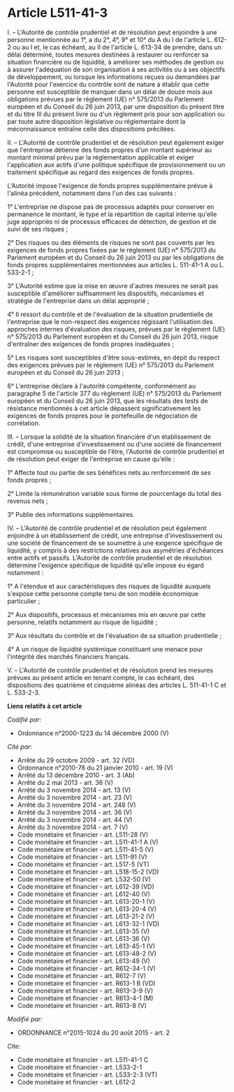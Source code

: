 # Article L511-41-3

I. – L'Autorité de contrôle prudentiel et de résolution peut enjoindre à une personne mentionnée au 1°, a du 2°, 4°, 9° et
10° du A du I de l'article L. 612-2 ou au I et, le cas échéant, au II de l'article L. 613-34 de prendre, dans un délai
déterminé, toutes mesures destinées à restaurer ou renforcer sa situation financière ou de liquidité, à améliorer ses
méthodes de gestion ou à assurer l'adéquation de son organisation à ses activités ou à ses objectifs de développement, ou
lorsque les informations reçues ou demandées par l'Autorité pour l'exercice du contrôle sont de nature à établir que cette
personne est susceptible de manquer dans un délai de douze mois aux obligations prévues par le règlement (UE) n° 575/2013 du
Parlement européen et du Conseil du 26 juin 2013, par une disposition du présent titre et du titre III du présent livre ou
d'un règlement pris pour son application ou par toute autre disposition législative ou réglementaire dont la méconnaissance
entraîne celle des dispositions précitées.

II. – L'Autorité de contrôle prudentiel et de résolution peut également exiger que l'entreprise détienne des fonds propres
d'un montant supérieur au montant minimal prévu par la réglementation applicable et exiger l'application aux actifs d'une
politique spécifique de provisionnement ou un traitement spécifique au regard des exigences de fonds propres.

L'Autorité impose l'exigence de fonds propres supplémentaire prévue à l'alinéa précédent, notamment dans l'un des cas
suivants :

1° L'entreprise ne dispose pas de processus adaptés pour conserver en permanence le montant, le type et la répartition de
capital interne qu'elle juge appropriés ni de processus efficaces de détection, de gestion et de suivi de ses risques ;

2° Des risques ou des éléments de risques ne sont pas couverts par les exigences de fonds propres fixées par le règlement
(UE) n° 575/2013 du Parlement européen et du Conseil du 26 juin 2013 ou par les obligations de fonds propres supplémentaires
mentionnées aux articles L. 511-41-1 A ou L. 533-2-1 ;

3° L'Autorité estime que la mise en œuvre d'autres mesures ne serait pas susceptible d'améliorer suffisamment les
dispositifs, mécanismes et stratégie de l'entreprise dans un délai approprié ;

4° Il ressort du contrôle et de l'évaluation de la situation prudentielle de l'entreprise que le non-respect des exigences
régissant l'utilisation des approches internes d'évaluation des risques, prévues par le règlement (UE) n° 575/2013 du
Parlement européen et du Conseil du 26 juin 2013, risque d'entraîner des exigences de fonds propres inadéquates ;

5° Les risques sont susceptibles d'être sous-estimés, en dépit du respect des exigences prévues par le règlement (UE) n°
575/2013 du Parlement européen et du Conseil du 26 juin 2013 ;

6° L'entreprise déclare à l'autorité compétente, conformément au paragraphe 5 de l'article 377 du règlement (UE) n° 575/2013
du Parlement européen et du Conseil du 26 juin 2013, que les résultats des tests de résistance mentionnés à cet article
dépassent significativement les exigences de fonds propres pour le portefeuille de négociation de corrélation.

III. – Lorsque la solidité de la situation financière d'un établissement de crédit, d'une entreprise d'investissement ou
d'une société de financement est compromise ou susceptible de l'être, l'Autorité de contrôle prudentiel et de résolution peut
exiger de l'entreprise en cause qu'elle :

1° Affecte tout ou partie de ses bénéfices nets au renforcement de ses fonds propres ;

2° Limite la rémunération variable sous forme de pourcentage du total des revenus nets ;

3° Publie des informations supplémentaires.

IV. – L'Autorité de contrôle prudentiel et de résolution peut également enjoindre à un établissement de crédit, une
entreprise d'investissement ou une société de financement de se soumettre à une exigence spécifique de liquidité, y compris à
des restrictions relatives aux asymétries d'échéances entre actifs et passifs. L'Autorité de contrôle prudentiel et de
résolution détermine l'exigence spécifique de liquidité qu'elle impose eu égard notamment :

1° A l'étendue et aux caractéristiques des risques de liquidité auxquels s'expose cette personne compte tenu de son modèle
économique particulier ;

2° Aux dispositifs, processus et mécanismes mis en œuvre par cette personne, relatifs notamment au risque de liquidité ;

3° Aux résultats du contrôle et de l'évaluation de sa situation prudentielle ;

4° A un risque de liquidité systémique constituant une menace pour l'intégrité des marchés financiers français.

V. – L'Autorité de contrôle prudentiel et de résolution prend les mesures prévues au présent article en tenant compte, le cas
échéant, des dispositions des quatrième et cinquième alinéas des articles L. 511-41-1 C et L. 533-2-3.

**Liens relatifs à cet article**

_Codifié par_:

  - Ordonnance n°2000-1223 du 14 décembre 2000 (V)

_Cité par_:

  - Arrêté du 29 octobre 2009 - art. 32 (VD)
  - Ordonnance n°2010-76 du 21 janvier 2010 - art. 19 (V)
  - Arrêté du 13 décembre 2010 - art. 3 (Ab)
  - Arrêté du 2 mai 2013 - art. 36 (V)
  - Arrêté du 3 novembre 2014 - art. 13 (V)
  - Arrêté du 3 novembre 2014 - art. 23 (V)
  - Arrêté du 3 novembre 2014 - art. 248 (V)
  - Arrêté du 3 novembre 2014 - art. 36 (V)
  - Arrêté du 3 novembre 2014 - art. 44 (V)
  - Arrêté du 3 novembre 2014 - art. 7 (V)
  - Code monétaire et financier - art. L511-28 (V)
  - Code monétaire et financier - art. L511-41-1 A (V)
  - Code monétaire et financier - art. L511-41-5 (V)
  - Code monétaire et financier - art. L511-91 (V)
  - Code monétaire et financier - art. L517-5 (VT)
  - Code monétaire et financier - art. L518-15-2 (VD)
  - Code monétaire et financier - art. L532-50 (V)
  - Code monétaire et financier - art. L612-39 (VD)
  - Code monétaire et financier - art. L612-40 (V)
  - Code monétaire et financier - art. L613-20-1 (V)
  - Code monétaire et financier - art. L613-20-4 (V)
  - Code monétaire et financier - art. L613-21-2 (V)
  - Code monétaire et financier - art. L613-32-1 (VD)
  - Code monétaire et financier - art. L613-35 (V)
  - Code monétaire et financier - art. L613-36 (V)
  - Code monétaire et financier - art. L613-45-1 (V)
  - Code monétaire et financier - art. L613-48-2 (V)
  - Code monétaire et financier - art. L613-49 (V)
  - Code monétaire et financier - art. R612-34-1 (V)
  - Code monétaire et financier - art. R612-7 (V)
  - Code monétaire et financier - art. R613-1 B (VD)
  - Code monétaire et financier - art. R613-3-9 (V)
  - Code monétaire et financier - art. R613-4-1 (M)
  - Code monétaire et financier - art. R613-8 (V)

_Modifié par_:

  - ORDONNANCE n°2015-1024 du 20 août 2015 - art. 2

_Cite_:

  - Code monétaire et financier - art. L511-41-1 C
  - Code monétaire et financier - art. L533-2-1
  - Code monétaire et financier - art. L533-2-3 (VT)
  - Code monétaire et financier - art. L612-2

